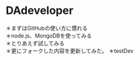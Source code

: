 # DAdeveloper
＊まずはGitHubの使い方に慣れる  
＊node.js、MongoDBを使ってみる  
＊とりあえず試してみる  
＊更にフォークした内容を更新してみた。
＊testDev
